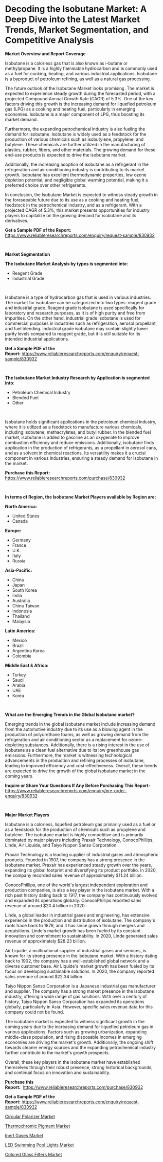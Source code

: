 <p><h1>Decoding the Isobutane Market: A Deep Dive into the Latest Market Trends, Market Segmentation, and Competitive Analysis</h1></p><p><strong>Market Overview and Report Coverage</strong></p>
<p><p>Isobutane is a colorless gas that is also known as i-butane or methylpropane. It is a highly flammable hydrocarbon and is commonly used as a fuel for cooking, heating, and various industrial applications. Isobutane is a byproduct of petroleum refining, as well as a natural gas processing.</p><p>The future outlook of the Isobutane Market looks promising. The market is expected to experience steady growth during the forecasted period, with a projected Compound Annual Growth Rate (CAGR) of 5.3%. One of the key factors driving this growth is the increasing demand for liquefied petroleum gas (LPG) as a cooking and heating fuel, particularly in emerging economies. Isobutane is a major component of LPG, thus boosting its market demand.</p><p>Furthermore, the expanding petrochemical industry is also fueling the demand for isobutane. Isobutane is widely used as a feedstock for the production of various chemicals such as isobutylene, propylene, and butylene. These chemicals are further utilized in the manufacturing of plastics, rubber, fibers, and other materials. The growing demand for these end-use products is expected to drive the isobutane market.</p><p>Additionally, the increasing adoption of isobutane as a refrigerant in the refrigeration and air conditioning industry is contributing to its market growth. Isobutane has excellent thermodynamic properties, low ozone depletion potential, and negligible global warming potential, making it a preferred choice over other refrigerants.</p><p>In conclusion, the Isobutane Market is expected to witness steady growth in the foreseeable future due to its use as a cooking and heating fuel, feedstock in the petrochemical industry, and as a refrigerant. With a projected CAGR of 5.3%, this market presents opportunities for industry players to capitalize on the growing demand for isobutane and its derivatives.</p></p>
<p><strong>Get a Sample PDF of the Report:</strong> <a href="https://www.reliableresearchreports.com/enquiry/request-sample/830932">https://www.reliableresearchreports.com/enquiry/request-sample/830932</a></p>
<p>&nbsp;</p>
<p><strong>Market Segmentation</strong></p>
<p><strong>The Isobutane Market Analysis by types is segmented into:</strong></p>
<p><ul><li>Reagent Grade</li><li>Industrial Grade</li></ul></p>
<p>&nbsp;</p>
<p><p>Isobutane is a type of hydrocarbon gas that is used in various industries. The market for isobutane can be categorized into two types: reagent grade and industrial grade. Reagent grade isobutane is used specifically for laboratory and research purposes, as it is of high purity and free from impurities. On the other hand, industrial grade isobutane is used for commercial purposes in industries such as refrigeration, aerosol propellant, and fuel blending. Industrial grade isobutane may contain slightly lower purity levels compared to reagent grade, but it is still suitable for its intended industrial applications.</p></p>
<p><strong>Get a Sample PDF of the Report:</strong>&nbsp;<a href="https://www.reliableresearchreports.com/enquiry/request-sample/830932">https://www.reliableresearchreports.com/enquiry/request-sample/830932</a></p>
<p>&nbsp;</p>
<p><strong>The Isobutane Market Industry Research by Application is segmented into:</strong></p>
<p><ul><li>Petroleum Chemical Industry</li><li>Blended Fuel</li><li>Other</li></ul></p>
<p>&nbsp;</p>
<p><p>Isobutane holds significant applications in the petroleum chemical industry, where it is utilized as a feedstock to manufacture various chemicals, including isobutene, methacrylates, and butyl rubber. In the blended fuel market, isobutane is added to gasoline as an oxygenate to improve combustion efficiency and reduce emissions. Additionally, isobutane finds application in the production of refrigerants, as a propellant in aerosol cans, and as a solvent in chemical reactions. Its versatility makes it a crucial component in various industries, ensuring a steady demand for isobutane in the market.</p></p>
<p><strong>Purchase this Report:</strong>&nbsp; <a href="https://www.reliableresearchreports.com/purchase/830932">https://www.reliableresearchreports.com/purchase/830932</a></p>
<p>&nbsp;</p>
<p><strong>In terms of Region, the Isobutane Market Players available by Region are:</strong></p>
<p>
    <p> <strong> North America: </strong>
        <ul>
            <li>United States</li>
            <li>Canada</li>
        </ul>
        </p> 
    <p> <strong> Europe: </strong>
        <ul>
            <li>Germany</li>
            <li>France</li>
            <li>U.K.</li>
            <li>Italy</li>
            <li>Russia</li>
        </ul>
        </p> 
    <p> <strong> Asia-Pacific: </strong>
        <ul>
            <li>China</li>
            <li>Japan</li>
            <li>South Korea</li>
            <li>India</li>
            <li>Australia</li>
            <li>China Taiwan</li>
            <li>Indonesia</li>
            <li>Thailand</li>
            <li>Malaysia</li>
        </ul>
        </p> 
    <p> <strong> Latin America: </strong>
        <ul>
            <li>Mexico</li>
            <li>Brazil</li>
            <li>Argentina Korea</li>
            <li>Colombia</li>
        </ul>
        </p> 
    <p> <strong> Middle East & Africa: </strong>
        <ul>
            <li>Turkey</li>
            <li>Saudi</li>
            <li>Arabia</li>
            <li>UAE</li>
            <li>Korea</li>
        </ul>
    </p>
    </p>
<p>&nbsp;</p>
<p><strong>What are the Emerging Trends in the Global Isobutane market?</strong></p>
<p><p>Emerging trends in the global isobutane market include increasing demand from the automotive industry due to its use as a blowing agent in the production of polyurethane foams, as well as growing demand from the refrigeration and air conditioning sector as a replacement for ozone-depleting substances. Additionally, there is a rising interest in the use of isobutane as a clean fuel alternative due to its low greenhouse gas emissions. Furthermore, the market is witnessing technological advancements in the production and refining processes of isobutane, leading to improved efficiency and cost-effectiveness. Overall, these trends are expected to drive the growth of the global isobutane market in the coming years.</p></p>
<p><strong>Inquire or Share Your Questions If Any Before Purchasing This Report</strong>- <a href="https://www.reliableresearchreports.com/enquiry/pre-order-enquiry/830932">https://www.reliableresearchreports.com/enquiry/pre-order-enquiry/830932</a></p>
<p>&nbsp;</p>
<p><strong>Major Market Players</strong></p>
<p><p>Isobutane is a colorless, liquefied petroleum gas primarily used as a fuel or as a feedstock for the production of chemicals such as propylene and butylene. The isobutane market is highly competitive and is primarily dominated by major players including Praxair Technology, ConocoPhillips, Linde, Air Liquide, and Taiyo Nippon Sanso Corporation.</p><p>Praxair Technology is a leading supplier of industrial gases and atmospheric products. Founded in 1907, the company has a strong presence in the isobutane market. Praxair has experienced steady growth over the years, expanding its global footprint and diversifying its product portfolio. In 2020, the company recorded sales revenue of approximately $11.24 billion.</p><p>ConocoPhillips, one of the world's largest independent exploration and production companies, is also a key player in the isobutane market. With a rich past history dating back to 1917, the company has continuously evolved and expanded its operations globally. ConocoPhillips reported sales revenue of around $20.4 billion in 2020.</p><p>Linde, a global leader in industrial gases and engineering, has extensive experience in the production and distribution of isobutane. The company's roots trace back to 1879, and it has since grown through mergers and acquisitions. Linde's market growth has been fueled by its constant innovation and commitment to sustainability. In 2020, Linde generated sales revenue of approximately $28.23 billion.</p><p>Air Liquide, a multinational supplier of industrial gases and services, is known for its strong presence in the isobutane market. With a history dating back to 1902, the company has a well-established global network and a diverse customer base. Air Liquide's market growth has been fueled by its focus on developing sustainable solutions. In 2020, the company reported sales revenue of around $22.34 billion.</p><p>Taiyo Nippon Sanso Corporation is a Japanese industrial gas manufacturer and supplier. The company has a strong market presence in the isobutane industry, offering a wide range of gas solutions. With over a century of history, Taiyo Nippon Sanso Corporation has expanded its operations globally, particularly in Asia. However, specific sales revenue data for this company could not be found.</p><p>The isobutane market is expected to witness significant growth in the coming years due to the increasing demand for liquefied petroleum gas in various applications. Factors such as growing urbanization, expanding middle-class population, and rising disposable incomes in emerging economies are driving the market's growth. Additionally, the ongoing shift towards cleaner energy sources and the expanding petrochemical industry further contribute to the market's growth prospects.</p><p>Overall, these key players in the isobutane market have established themselves through their robust presence, strong historical backgrounds, and continual focus on innovation and sustainability.</p></p>
<p><strong>Purchase this Report:</strong>&nbsp;&nbsp;<a href="https://www.reliableresearchreports.com/purchase/830932">https://www.reliableresearchreports.com/purchase/830932</a></p>
<p></p>
<p><strong>Get a Sample PDF of the Report:</strong>&nbsp;<a href="https://www.reliableresearchreports.com/enquiry/request-sample/830932">https://www.reliableresearchreports.com/enquiry/request-sample/830932</a></p>
<p><p><a href="https://medium.com/@debramedina73/circular-polarizer-market-analysis-and-sze-forecasted-for-period-from-2023-to-2030-d874044e41e0">Circular Polarizer Market</a></p><p><a href="https://github.com/RoccoManning/Market-Research-Report-List-2/blob/main/thermochromic-pigment-market.md">Thermochromic Pigment Market</a></p><p><a href="https://github.com/NorbertYates/Market-Research-Report-List-2/blob/main/inert-gases-market.md">Inert Gases Market</a></p><p><a href="https://medium.com/@brittanyrobertson07/led-swimming-pool-lights-market-exploring-market-share-market-trends-and-future-growth-8a1236d575f2">LED Swimming Pool Lights Market</a></p><p><a href="https://medium.com/@margaretlee84/colored-glass-filters-market-furnishes-information-on-market-share-market-trends-and-market-1281c5421d3a">Colored Glass Filters Market</a></p></p>